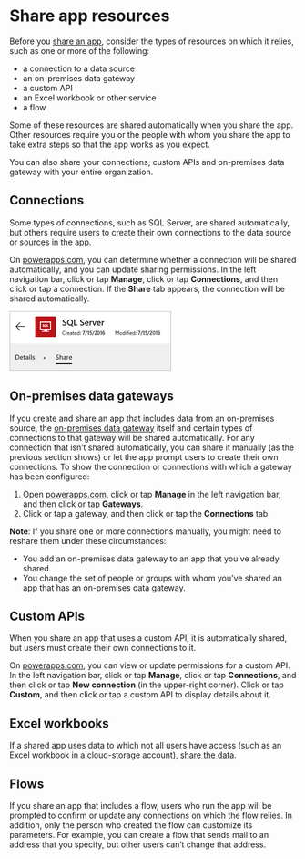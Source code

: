 <properties
    pageTitle="Share resources used in your app | Microsoft PowerApps"
    description="Understand how resources used in your app are shared, when an app is shared"
    services=""
    suite="powerapps"
    documentationCenter="na"
    authors="archnair"
    manager="anneta"
    editor=""
    tags=""/>
<tags
    ms.service="powerapps"
    ms.devlang="na"
    ms.topic="article"
    ms.tgt_pltfrm="na"
    ms.workload="na"
    ms.date="06/28/2016"
    ms.author="archanan"/>

# Share app resources #
Before you [share an app](./share-app.md), consider the types of resources on which it relies, such as one or more of the following:

- a connection to a data source
- an on-premises data gateway
- a custom API
- an Excel workbook or other service
- a flow

Some of these resources are shared automatically when you share the app. Other resources require you or the people with whom you share the app to take extra steps so that the app works as you expect.

You can also share your connections, custom APIs and on-premises data gateway with your entire organization.

## Connections ##
Some types of connections, such as SQL Server, are shared automatically, but others require users to create their own connections to the data source or sources in the app.

On [powerapps.com](https://web.powerapps.com), you can determine whether a connection will be shared automatically, and you can update sharing permissions. In the left navigation bar, click or tap **Manage**, click or tap **Connections**, and then click or tap a connection. If the **Share** tab appears, the connection will be shared automatically.

  ![Share tab in connection details page](./media/share-app-resources/shared-connections.png)

## On-premises data gateways ##
If you create and share an app that includes data from an on-premises source, the [on-premises data gateway](gateway-management.md) itself and certain types of connections to that gateway will be shared automatically. For any connection that isn’t shared automatically, you can share it manually (as the previous section shows) or let the app prompt users to create their own connections. To show the connection or connections with which a gateway has been configured:

1.	Open [powerapps.com](https://web.powerapps.com), click or tap **Manage** in the left navigation bar, and then click or tap **Gateways**.
1.	Click or tap a gateway, and then click or tap the **Connections** tab.

**Note**: If you share one or more connections manually, you might need to reshare them under these circumstances:
- You add an on-premises data gateway to an app that you’ve already shared.
- You change the set of people or groups with whom you’ve shared an app that has an on-premises data gateway.

## Custom APIs ##
When you share an app that uses a custom API, it is automatically shared, but users must create their own connections to it.

On [powerapps.com](https://web.powerapps.com), you can view or update permissions for a custom API. In the left navigation bar, click or tap **Manage**, click or tap **Connections**, and then click or tap **New connection** (in the upper-right corner). Click or tap **Custom**, and then click or tap a custom API to display details about it.

## Excel workbooks ##
If a shared app uses data to which not all users have access (such as an Excel workbook in a cloud-storage account), [share the data](share-app-data.md).

## Flows ##
If you share an app that includes a flow, users who run the app will be prompted to confirm or update any connections on which the flow relies. In addition, only the person who created the flow can customize its parameters. For example, you can create a flow that sends mail to an address that you specify, but other users can’t change that address.
